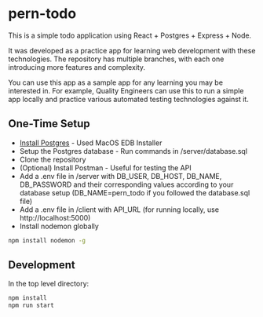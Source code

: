# pern-todo

This is a simple todo application using React + Postgres + Express + Node.

It was developed as a practice app for learning web development with these technologies. The repository has multiple branches, with each one introducing more features and complexity.

You can use this app as a sample app for any learning you may be interested in. For example, Quality Engineers can use this to run a simple app locally and practice various automated testing technologies against it.

## One-Time Setup

- [Install Postgres](https://www.postgresql.org/download/) - Used MacOS EDB Installer
- Setup the Postgres database - Run commands in /server/database.sql
- Clone the repository
- (Optional) Install Postman - Useful for testing the API
- Add a .env file in /server with DB_USER, DB_HOST, DB_NAME, DB_PASSWORD and their corresponding values according to your database setup (DB_NAME=pern_todo if you followed the database.sql file)
- Add a .env file in /client with API_URL (for running locally, use http://localhost:5000)
- Install nodemon globally

```bash
npm install nodemon -g
```

## Development

In the top level directory:

```bash
npm install
npm run start
```

